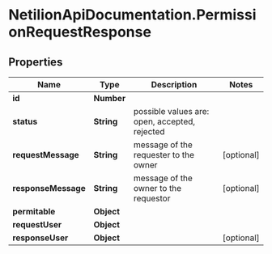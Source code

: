 # NetilionApiDocumentation.PermissionRequestResponse

## Properties
Name | Type | Description | Notes
------------ | ------------- | ------------- | -------------
**id** | **Number** |  | 
**status** | **String** | possible values are: open, accepted, rejected | 
**requestMessage** | **String** | message of the requester to the owner | [optional] 
**responseMessage** | **String** | message of the owner to the requestor | [optional] 
**permitable** | **Object** |  | 
**requestUser** | **Object** |  | 
**responseUser** | **Object** |  | [optional] 
